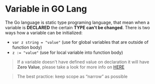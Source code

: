 # Variable in GO Lang

The Go language is static type programing language, that mean when a variable is **DECLARED** the certain **TYPE can't be changed**. There is two ways how a variable can be initialized: 
- `var z string = "value"` (use for global variables that are outside of function body)
- `z := "value"` (use for local variable into function body)

>If a variable doesn't have defined value on declaration it will have **Zero Value**, please take a look for more info on [HERE](https://golang.org/ref/spec#The_zero_value)

>The best practice: keep scope as “narrow” as possible